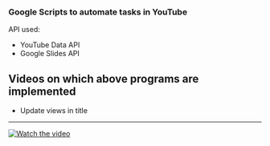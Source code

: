 ### Google Scripts to automate tasks in YouTube
API used:
* YouTube Data API
* Google Slides API

Videos on which above programs are implemented
-----------------------------------------------
* Update views in title
-----------------------------------------------
[![Watch the video](https://i9.ytimg.com/vi_webp/HkiVmhSnaU8/mqdefault.webp?v=62b2dc4f&sqp=COyi9pUG&rs=AOn4CLBhwojY8gyXoIH_h-XU7CMe8ySPBg)](https://youtu.be/HkiVmhSnaU8)
